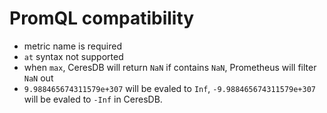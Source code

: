 # PromQL compatibility
- metric name is required
- `at` syntax not supported
- when `max`, CeresDB will return `NaN` if contains `NaN`, Prometheus will filter `NaN` out
- `9.988465674311579e+307` will be evaled to `Inf`, `-9.988465674311579e+307` will be evaled to `-Inf` in CeresDB.
